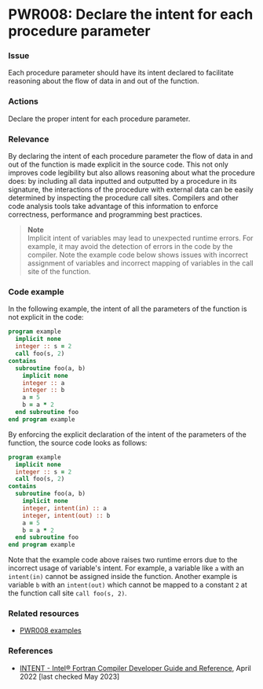 # PWR008: Declare the intent for each procedure parameter

### Issue

Each procedure parameter should have its intent declared to facilitate reasoning
about the flow of data in and out of the function.

### Actions

Declare the proper intent for each procedure parameter.

### Relevance

By declaring the intent of each procedure parameter the flow of data in and out
of the function is made explicit in the source code. This not only improves code
legibility but also allows reasoning about what the procedure does: by including
all data inputted and outputted by a procedure in its signature, the
interactions of the procedure with external data can be easily determined by
inspecting the procedure call sites. Compilers and other code analysis tools
take advantage of this information to enforce correctness, performance and
programming best practices.

>**Note**  
>Implicit intent of variables may lead to unexpected runtime errors. For
>example, it may avoid the detection of errors in the code by the compiler. Note
>the example code below shows issues with incorrect assignment of variables and
>incorrect mapping of variables in the call site of the function.

### Code example

In the following example, the intent of all the parameters of the function is
not explicit in the code:

```f90
program example
  implicit none
  integer :: s = 2
  call foo(s, 2)
contains
  subroutine foo(a, b)
    implicit none
    integer :: a
    integer :: b
    a = 5
    b = a * 2
  end subroutine foo
end program example
```

By enforcing the explicit declaration of the intent of the parameters of the
function, the source code looks as follows:

```f90
program example
  implicit none
  integer :: s = 2
  call foo(s, 2)
contains
  subroutine foo(a, b)
    implicit none
    integer, intent(in) :: a
    integer, intent(out) :: b
    a = 5
    b = a * 2
  end subroutine foo
end program example
```

Note that the example code above raises two runtime errors due to the incorrect
usage of variable's intent. For example, a variable like `a` with an
`intent(in)` cannot be assigned inside the function. Another example is variable
`b` with an `intent(out)` which cannot be mapped to a constant `2` at the
function call site `call foo(s, 2)`.

### Related resources

* [PWR008 examples](../PWR008/)

### References

* [INTENT - Intel® Fortran Compiler Developer Guide and Reference](https://www.intel.com/content/www/us/en/develop/documentation/fortran-compiler-oneapi-dev-guide-and-reference/top/language-reference/a-to-z-reference/h-to-i/intent.html),
April 2022 [last checked May 2023]
